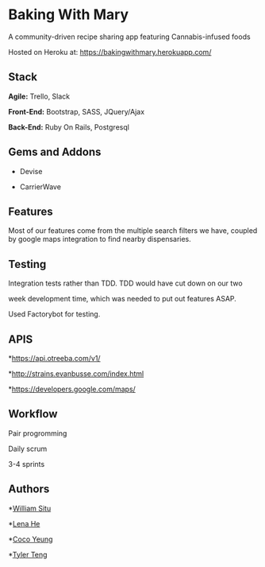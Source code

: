 # Baking With Mary

A community-driven recipe sharing app featuring Cannabis-infused foods

Hosted on Heroku at: <https://bakingwithmary.herokuapp.com/>


## Stack

**Agile:** Trello, Slack

**Front-End:** Bootstrap, SASS, JQuery/Ajax

**Back-End:** Ruby On Rails, Postgresql 

## Gems and Addons

* Devise

* CarrierWave

## Features

Most of our features come from the multiple search filters we have, coupled by google maps integration to find nearby dispensaries.


## Testing

Integration tests rather than TDD.  TDD would have cut down on our two 

week development time, which was needed to put out features ASAP.

Used Factorybot for testing.

## APIS

*https://api.otreeba.com/v1/

*http://strains.evanbusse.com/index.html

*https://developers.google.com/maps/

## Workflow

Pair progromming

Daily scrum

3-4 sprints

## Authors

*[William Situ](https://github.com/Buraisx)

*[Lena He](https://github.com/leneehe) 

*[Coco Yeung](https://github.com/co2co2)

*[Tyler Teng](https://github.com/tylteng)
